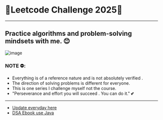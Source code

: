 #                     👾Leetcode Challenge 2025👾
---
## Practice algorithms and problem-solving mindsets with me. 😊

![image](https://www.magicalquote.com/wp-content/uploads/2024/01/If-you-have-overwhelming-strength-you-go-into-every-situation-with-an-advantage.jpg)

### NOTE ⛔:
 
- Everything is of a reference nature and is not absolutely verified .
- The direction of solving problems is different for everyone.
- This is one series I challenge myself not the course.
- "Perseverance and effort you will succeed . You can do it." 💕

---
- [Update everyday here](https://phanphattai.notion.site/100-Days-Leetcode-Challenge-04a8525a7e894e729966b003d0486cbe?pvs=4)
- [DSA Ebook use Java](https://github.com/shshankar1/ebooks/blob/master/Data%20Structures%20and%20Algorithms%20in%20Java%2C%206th%20Edition.pdf)
